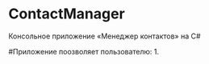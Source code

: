 # ContactManager
Консольное приложение «Менеджер контактов» на C#

#Приложение поозволяет пользователю:
1.
